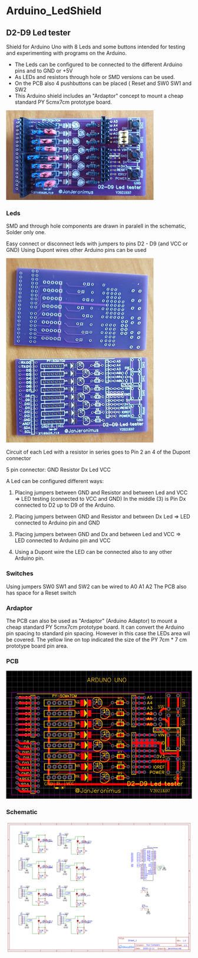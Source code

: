 # Arduino_LedShield
## D2-D9 Led tester

 Shield for Arduino Uno with 8 Leds and some buttons
 intended for testing and experimenting with programs on the Arduino.
* The Leds can be configured to be connected to the different Arduino pins 
 and to GND or +5V
* As LEDs and resistors through hole or SMD versions can be used.
* On the PCB also 4 pushbuttons can be placed ( Reset and SW0 SW1 and SW2
* This Arduino shield includes an "Ardaptor" concept to mount a cheap standard PY 5cmx7cm prototype board.

![PCB finished](/assets/images/PCBfinished.jpg)

### Leds
SMD and through hole components are drawn in paralell in the schematic, Solder only one. 

Easy connect or disconnect leds with jumpers to pins D2 - D9 (and VCC or GND)
Using Dupont wires other Arduino pins can be used

![PCB Front and Back](/assets/images/PCBfrontback.jpg)

Circuit of each Led with a resistor in series goes to Pin 2 an 4 of the Dupont connector

5 pin connector:
GND Resistor Dx Led VCC

A Led can be configured different ways:
1) Placing jumpers between
 GND and Resistor and between Led and VCC => LED testing (connected to VCC and GND)
In the middle (3) is Pin Dx connected to D2 up to D9 of the Arduino.
2) Placing jumpers between
 GND and Resistor and between Dx Led   => LED connected to Arduino pin and GND
3) Placing jumpers between
 GND and Dx and between Led and VCC    => LED connected to Arduino pin and VCC

4) Using a Dupont wire the LED can be connected also to any other Arduino pin.

### Switches
Using jumpers SW0 SW1 and SW2 can be wired to A0 A1 A2
The PCB also has space for a Reset switch

### Ardaptor
The PCB can also be used as "Ardaptor"  (Arduino Adaptor) to mount a cheap standard PY 5cmx7cm prototype board.
It can convert the Arduino pin spacing to standard pin spacing. However in this case the LEDs area wil be covered.
The yellow line on top indicated the size of the PY 7cm * 7 cm prototype board pin area. 


### PCB
![PCB](/assets/images/PCB.png)

### Schematic
![Schematic](/schematic/ArduinoD2-D9_tester.png)


